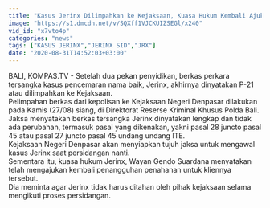 ```yaml
---
title: "Kasus Jerinx Dilimpahkan ke Kejaksaan, Kuasa Hukum Kembali Ajukan Penangguhan Penahanan"
image: "https://s1.dmcdn.net/v/SQXff1VJCKUIZSEGl/x240"
vid_id: "x7vto4p"
categories: "news"
tags: ["KASUS JERINX","JERINX SID","JRX"]
date: "2020-08-31T14:52:03+03:00"
---
```

BALI, KOMPAS.TV - Setelah dua pekan penyidikan, berkas perkara tersangka kasus pencemaran nama baik, Jerinx, akhirnya dinyatakan P-21 atau dilimpahkan ke Kejaksaan.   <br>Pelimpahan berkas dari kepolisan ke Kejaksaan Negeri Denpasar dilakukan pada Kamis (27/08) siang, di Direktorat Reserse Kriminal Khusus Polda Bali.   <br>Jaksa menyatakan berkas tersangka Jerinx dinyatakan lengkap dan tidak ada perubahan, termasuk pasal yang dikenakan, yakni pasal 28 juncto pasal 45 atau pasal 27 juncto pasal 45 undang undang ITE.   <br>Kejaksaan Negeri Denpasar akan menyiapkan tujuh jaksa untuk mengawal kasus Jerinx saat persidangan nanti.   <br>Sementara itu, kuasa hukum Jerinx, Wayan Gendo Suardana menyatakan telah mengajukan kembali penangguhan penahanan untuk kliennya tersebut.   <br>Dia meminta agar Jerinx tidak harus ditahan oleh pihak kejaksaan selama mengikuti proses persidangan.    <br>
